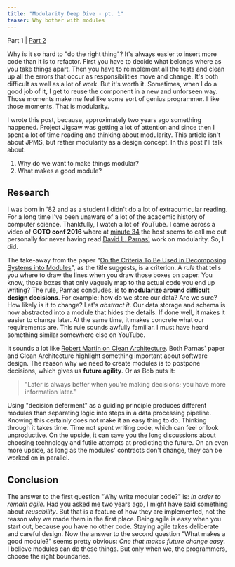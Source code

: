 ```yaml
---
title: "Modularity Deep Dive - pt. 1"
teaser: Why bother with modules
---
```


Part 1 | [Part 2](/2017/10/22/Modularity-part2.html)

Why is it so hard to "do the right thing"? It's always easier to insert more code than it is to refactor. First you have to decide what belongs where as you take things apart. Then you have to reimplement all the tests and clean up all the errors that occur as responsibilities move and change. It's both difficult as well as a lot of work. But it's worth it. Sometimes, when I do a good job of it, I get to reuse the component in a new and unforseen way. Those moments make me feel like some sort of genius programmer. I like those moments. That is modularity. 

I wrote this post, because, approximately two years ago something happened. Project Jigsaw was getting a lot of attention and since then I spent a lot of time reading and thinking about modularity. This article isn't about JPMS, but rather modularity as a design concept. In this post I'll talk about:

1. Why do we want to make things modular?
1. What makes a good module?
 
 ## Research

 I was born in '82 and as a student I didn't do a lot of extracurricular reading. For a long time I've been unaware of a lot of the academic history of computer science. Thankfully, I watch a lot of YouTube. I came across a video of **GOTO conf 2016** where at [minute 34](https://youtu.be/r18BaOHRpE8?t=34m43s) the host seems to call me out personally for never having read [David L. Parnas'](https://en.wikipedia.org/wiki/David_Parnas) work on modularity. So, I did. 
 
 The take-away from the paper "[On the Criteria To Be Used in Decomposing Systems into Modules](https://www.cs.umd.edu/class/spring2003/cmsc838p/Design/criteria.pdf)", as the title suggests, is a criterion. A *rule* that tells you where to draw the lines when you draw those boxes on paper. You know, those boxes that only vaguely map to the actual code you end up writing? The rule, Parnas concludes, is to **modularize around difficult design decisions**. For example: how do we store our data? Are we sure? How likely is it to change? Let's *abstract it*. Our data storage and schema is now abstracted into a module that hides the details. If done well, it makes it easier to change later. At the same time, it makes concrete what our requirements are. This rule sounds awfully familiar. I must have heard something similar somewhere else on YouTube.

It sounds a lot like [Robert Martin on Clean Architecture](https://youtu.be/Nsjsiz2A9mg?t=56m31s). Both Parnas' paper and Clean Architecture highlight something important about software design. The reason why we need to create modules is to postpone decisions, which gives us **future agility**. Or as Bob puts it: 

> "Later is always better when you're making decisions; you have more information later." 

Using "decision deferment" as a guiding principle produces different modules than separating logic into steps in a data processing pipeline. Knowing this certainly does not make it an easy thing to do. Thinking through it takes time. Time not spent writing code, which can feel or look unproductive. On the upside, it can save you the long discussions about choosing technology and futile attempts at predicting the future. On an even more upside, as long as the modules' contracts don't change, they can be worked on in parallel.

## Conclusion

The answer to the first question "Why write modular code?" is: *In order to remain agile*. Had you asked me two years ago, I might have said something about *reusability*. But that is a feature of how they are implemented, not the reason why we made them in the first place. Being agile is easy when you start out, because you have no other code. Staying agile takes deliberate and careful design. Now the answer to the second question "What makes a good module?" seems pretty obvious: *One that makes future change easy*. I believe modules can do these things. But only when we, the programmers, choose the right boundaries.
